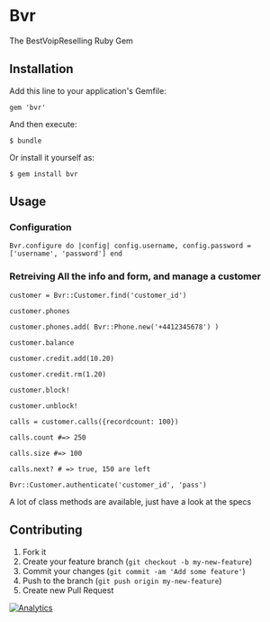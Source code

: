 # Bvr

The BestVoipReselling Ruby Gem

## Installation

Add this line to your application's Gemfile:

    gem 'bvr'

And then execute:

    $ bundle

Or install it yourself as:

    $ gem install bvr

## Usage

### Configuration
`
Bvr.configure do |config|
  config.username, config.password = ['username', 'password']
end
`
### Retreiving All the info and form, and manage a customer
`customer = Bvr::Customer.find('customer_id')`

`customer.phones`

`customer.phones.add( Bvr::Phone.new('+4412345678') )`

`customer.balance`

`customer.credit.add(10.20)`

`customer.credit.rm(1.20)`

`customer.block!`

`customer.unblock!`

`calls = customer.calls({recordcount: 100})`

`calls.count #=> 250`

`calls.size #=> 100`

`calls.next? # => true, 150 are left`

`Bvr::Customer.authenticate('customer_id', 'pass')`

A lot of class methods are available, just have a look at the specs


## Contributing

1. Fork it
2. Create your feature branch (`git checkout -b my-new-feature`)
3. Commit your changes (`git commit -am 'Add some feature'`)
4. Push to the branch (`git push origin my-new-feature`)
5. Create new Pull Request


[![Analytics](https://ga-beacon.appspot.com/UA-34823890-2/bvr/readme?pixel)](https://github.com/gregory/bvr)

